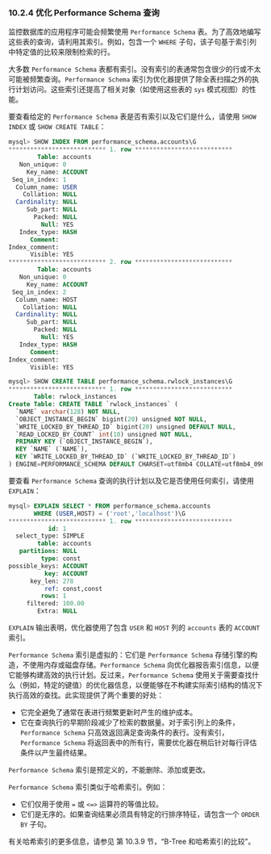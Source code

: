 ### 10.2.4 优化 Performance Schema 查询

监控数据库的应用程序可能会频繁使用 `Performance Schema` 表。为了高效地编写这些表的查询，请利用其索引。例如，包含一个 `WHERE` 子句，该子句基于索引列中特定值的比较来限制检索的行。

大多数 `Performance Schema` 表都有索引。没有索引的表通常包含很少的行或不太可能被频繁查询。`Performance Schema` 索引为优化器提供了除全表扫描之外的执行计划访问。这些索引还提高了相关对象（如使用这些表的 `sys` 模式视图）的性能。

要查看给定的 `Performance Schema` 表是否有索引以及它们是什么，请使用 `SHOW INDEX` 或 `SHOW CREATE TABLE`：

```sql
mysql> SHOW INDEX FROM performance_schema.accounts\G
*************************** 1. row ***************************
        Table: accounts
   Non_unique: 0
     Key_name: ACCOUNT
 Seq_in_index: 1
  Column_name: USER
    Collation: NULL
  Cardinality: NULL
     Sub_part: NULL
       Packed: NULL
         Null: YES
   Index_type: HASH
      Comment:
Index_comment:
      Visible: YES
*************************** 2. row ***************************
        Table: accounts
   Non_unique: 0
     Key_name: ACCOUNT
 Seq_in_index: 2
  Column_name: HOST
    Collation: NULL
  Cardinality: NULL
     Sub_part: NULL
       Packed: NULL
         Null: YES
   Index_type: HASH
      Comment:
Index_comment:
      Visible: YES
```

```sql
mysql> SHOW CREATE TABLE performance_schema.rwlock_instances\G
*************************** 1. row ***************************
       Table: rwlock_instances
Create Table: CREATE TABLE `rwlock_instances` (
  `NAME` varchar(128) NOT NULL,
  `OBJECT_INSTANCE_BEGIN` bigint(20) unsigned NOT NULL,
  `WRITE_LOCKED_BY_THREAD_ID` bigint(20) unsigned DEFAULT NULL,
  `READ_LOCKED_BY_COUNT` int(10) unsigned NOT NULL,
  PRIMARY KEY (`OBJECT_INSTANCE_BEGIN`),
  KEY `NAME` (`NAME`),
  KEY `WRITE_LOCKED_BY_THREAD_ID` (`WRITE_LOCKED_BY_THREAD_ID`)
) ENGINE=PERFORMANCE_SCHEMA DEFAULT CHARSET=utf8mb4 COLLATE=utf8mb4_0900_ai_ci
```

要查看 `Performance Schema` 查询的执行计划以及它是否使用任何索引，请使用 `EXPLAIN`：

```sql
mysql> EXPLAIN SELECT * FROM performance_schema.accounts
       WHERE (USER,HOST) = ('root','localhost')\G
*************************** 1. row ***************************
           id: 1
  select_type: SIMPLE
        table: accounts
   partitions: NULL
         type: const
possible_keys: ACCOUNT
          key: ACCOUNT
      key_len: 278
          ref: const,const
         rows: 1
     filtered: 100.00
        Extra: NULL
```

`EXPLAIN` 输出表明，优化器使用了包含 `USER` 和 `HOST` 列的 `accounts` 表的 `ACCOUNT` 索引。

`Performance Schema` 索引是虚拟的：它们是 `Performance Schema` 存储引擎的构造，不使用内存或磁盘存储。`Performance Schema` 向优化器报告索引信息，以便它能够构建高效的执行计划。反过来，`Performance Schema` 使用关于需要查找什么（例如，特定的键值）的优化器信息，以便能够在不构建实际索引结构的情况下执行高效的查找。此实现提供了两个重要的好处：

- 它完全避免了通常在表进行频繁更新时产生的维护成本。
- 它在查询执行的早期阶段减少了检索的数据量。对于索引列上的条件，`Performance Schema` 只高效返回满足查询条件的表行。没有索引，`Performance Schema` 将返回表中的所有行，需要优化器在稍后针对每行评估条件以产生最终结果。

`Performance Schema` 索引是预定义的，不能删除、添加或更改。

`Performance Schema` 索引类似于哈希索引。例如：

- 它们仅用于使用 `=` 或 `<=>` 运算符的等值比较。
- 它们是无序的。如果查询结果必须具有特定的行排序特征，请包含一个 `ORDER BY` 子句。

有关哈希索引的更多信息，请参见 第 10.3.9 节，“B-Tree 和哈希索引的比较”。